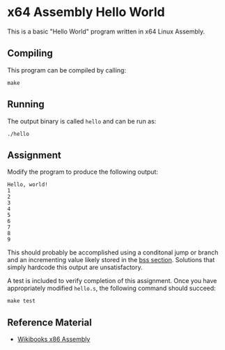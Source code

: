 x64 Assembly Hello World
========================

This is a basic "Hello World" program written in x64 Linux Assembly.

Compiling
---------

This program can be compiled by calling:

`make`

Running
-------

The output binary is called `hello` and can be run as:

`./hello`

Assignment
----------

Modify the program to produce the following output:

    Hello, world!
    1
    2
    3
    4
    5
    6
    7
    8
    9

This should probably be accomplished using a conditonal jump or branch and an incrementing value likely stored in the [bss section](https://en.wikipedia.org/wiki/.bss). Solutions that simply hardcode this output are unsatisfactory.

A test is included to verify completion of this assignment. Once you have appropriately modified `hello.s`, the following command should succeed:

`make test`

Reference Material
------------------

- [Wikibooks x86 Assembly](https://en.wikibooks.org/wiki/X86_Assembly)
